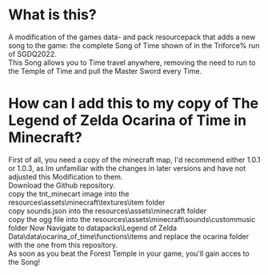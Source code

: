 # What is this?
A modification of the games data- and pack resourcepack  that adds a new song to the game: the complete Song of Time shown of in the Triforce% run of SGDQ2022.  
This Song allows you to Time travel anywhere, removing the need to run to the Temple of Time and pull the Master Sword every Time.  
# How can I add this to my copy of The Legend of Zelda Ocarina of Time in Minecraft?  
First of all, you need a copy of the minecraft map, I'd recommend either 1.0.1 or 1.0.3,   as Im unfamiliar with the changes in later versions and have not adjusted this Modification to them.  
Download the Github repository.  
copy the tnt_minecart image into the resources\assets\minecraft\textures\item folder  
copy sounds.json into the resources\assets\minecraft folder  
copy  the ogg file into the resources\assets\minecraft\sounds\custommusic folder
Now Navigate to datapacks\Legend of Zelda Data\data\ocarina_of_time\functions\items and replace the ocarina folder with the one from this repository.  
As soon as you beat the Forest Temple in your game, you'll gain acces to the Song!
